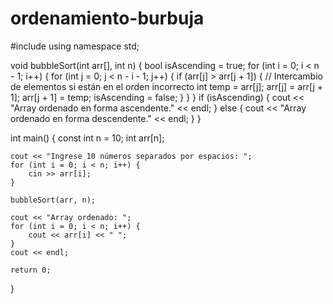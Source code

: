 # ordenamiento-burbuja
#include <iostream>
using namespace std;

void bubbleSort(int arr[], int n) {
    bool isAscending = true;
    for (int i = 0; i < n - 1; i++) {
        for (int j = 0; j < n - i - 1; j++) {
            if (arr[j] > arr[j + 1]) {
                // Intercambio de elementos si están en el orden incorrecto
                int temp = arr[j];
                arr[j] = arr[j + 1];
                arr[j + 1] = temp;
                isAscending = false;
            }
        }
    }
    if (isAscending) {
        cout << "Array ordenado en forma ascendente." << endl;
    } else {
        cout << "Array ordenado en forma descendente." << endl;
    }
}

int main() {
    const int n = 10;
    int arr[n];

    cout << "Ingrese 10 números separados por espacios: ";
    for (int i = 0; i < n; i++) {
        cin >> arr[i];
    }

    bubbleSort(arr, n);

    cout << "Array ordenado: ";
    for (int i = 0; i < n; i++) {
        cout << arr[i] << " ";
    }
    cout << endl;

    return 0;
}
